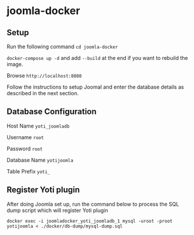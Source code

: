 # joomla-docker

## Setup
Run the following command
`cd joomla-docker`

`docker-compose up -d` and add `--build` at the end if you want to rebuild the image.

Browse `http://localhost:8080`

Follow the instructions to setup Joomal and enter the database details as described in the next section.

## Database Configuration

Host Name `yoti_joomladb`

Username `root`

Password `root`

Database Name `yotijoomla`

Table Prefix  `yoti_`

## Register Yoti plugin
After doing Joomla set up, run the command below to process the SQL dump script which will register Yoti plugin

`docker exec -i joomladocker_yoti_joomladb_1 mysql -uroot -proot yotijoomla < ./docker/db-dump/mysql-dump.sql`
